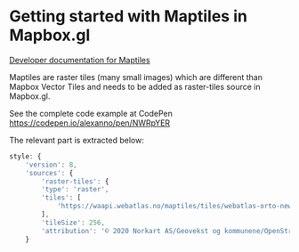 # Getting started with Maptiles in Mapbox.gl

[Developer documentation for Maptiles](../API-maptiles)

Maptiles are raster tiles (many small images) which are different than Mapbox Vector Tiles and needs to be added as raster-tiles source in Mapbox.gl. 

See the complete code example at CodePen https://codepen.io/alexanno/pen/NWRpYER

The relevant part is extracted below:

```javascript
style: {
    'version': 8,
	'sources': {
        'raster-tiles': {
		'type': 'raster',
        'tiles': [
			'https://waapi.webatlas.no/maptiles/tiles/webatlas-orto-newup/wa_grid/{z}/{x}/{y}.jpeg?APITOKEN=' + apiKey
		],
		'tileSize': 256,
        'attribution': '© 2020 Norkart AS/Geovekst og kommunene/OpenStreetMap/NASA/EEA CLC2006/Meti/Plan- og bygningsetaten, Oslo Kommune'
	}
```